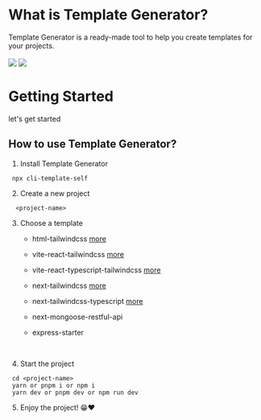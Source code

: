 # What is Template Generator?
Template Generator is a ready-made tool to help you create templates for your projects.\
<br />
![](https://img.shields.io/github/last-commit/Marineux/cli-template?style=flat-square)
![](https://img.shields.io/github/languages/count/Marineux/cli-template)

# Getting Started

let's get started

## How to use Template Generator?

1. Install Template Generator

```
 npx cli-template-self
```

2. Create a new project

```
  <project-name>
```

3. Choose a template

   - html-tailwindcss [more](https://github.com/Marineux/cli-template-doc/tree/main/templates/Template-Vanila-TailwindCSS)
   - vite-react-tailwindcss [more](https://github.com/Marineux/cli-template-doc/tree/main/templates/template-vite-react-tailwindcss)
   - vite-react-typescript-tailwindcss [more](https://github.com/Marineux/cli-template-doc/tree/main/templates/template-vite-react-tailwindcss-typescript)
   - next-tailwindcss [more](https://github.com/Marineux/cli-template-doc/tree/main/templates/template-next-tailwindcss)
   - next-tailwindcss-typescript [more](https://github.com/Marineux/cli-template-self/tree/main/templates/next-tailwind-tsx)
   - next-mongoose-restful-api
   - express-starter
   
      <br />

4. Start the project

```
 cd <project-name>
 yarn or pnpm i or npm i
 yarn dev or pnpm dev or npm run dev
```

5. Enjoy the project! 😁❤
